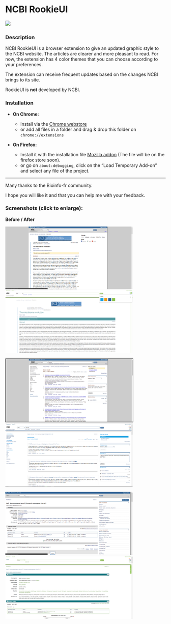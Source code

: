 # NCBI RookieUI
<img src="https://github.com/pierrejacquet/NCBI-RookieUI/blob/master/Chrome/ROOKIEMAX.png?raw=true" width="100">

### Description

NCBI RookieUI is a browser extension to give an updated graphic style to the NCBI website. The articles are clearer and more pleasant to read. For now, the extension has 4 color themes that you can choose according to your preferences.



The extension can receive frequent updates based on the changes NCBI brings to its site.



RookieUI is **not** developed by NCBI.



### Installation

- **On Chrome:**
	- Install via the [Chrome webstore]
	- or add all files in a folder and drag & drop this folder on ```chrome://extensions```



- **On Firefox:**
	- Install it with the installation file [Mozilla addon] (The file will be on the firefox store soon).
	- or go on ```about:debugging```, click on the “Load Temporary Add-on” and select any file of the project.



------

Many thanks to the Bioinfo-fr community.

I hope you will like it and that you can help me with your feedback.

### Screenshots (click to enlarge):
**Before / After**

<kbd><img src="https://raw.githubusercontent.com/pierrejacquet/NCBI-RookieUI/master/screenshots/old.png" width="400"></kbd><kbd><img src="https://raw.githubusercontent.com/pierrejacquet/NCBI-RookieUI/master/screenshots/greenblue.png" width="400"></kbd>

<kbd><img src="https://raw.githubusercontent.com/pierrejacquet/NCBI-RookieUI/master/screenshots/searchold.png" width="400" border="1px solid black"></kbd><kbd><img src="https://raw.githubusercontent.com/pierrejacquet/NCBI-RookieUI/master/screenshots/searchnew.png" width="400"></kbd>

<kbd><img src="https://raw.githubusercontent.com/pierrejacquet/NCBI-RookieUI/master/screenshots/Geneold2.png" width="400"></kbd><kbd><img src="https://raw.githubusercontent.com/pierrejacquet/NCBI-RookieUI/master/screenshots/Genenew3.png" width="400"></kbd>


   [chrome://extensions]: <chrome://extensions>
   [Chrome webstore]: <https://chrome.google.com/webstore/detail/ncbi-rookie-ui/abpchaihggmpmpldeofeigihpmiejoba>
   [about:debugging]: <about:debugging>
   [Mozilla addon]: <https://github.com/pierrejacquet/NCBI-RookieUI/blob/master/xpi-files/ncbi_rookieui.xpi?raw=true>
